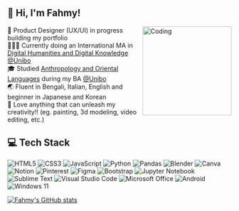## 🥰 Hi, I'm Fahmy!​
<img align="right" alt="Coding" width="200" src="https://media.tenor.com/KdkhCJ65m0sAAAAi/peach-goma-peach-and-goma.gif">

🐣​ Product Designer (UX/UI) in progress building my portfolio<br/>
👩🏽‍💻 Currently doing an International MA in [Digital Humanities and Digital Knowledge](https://corsi.unibo.it/2cycle/DigitalHumanitiesKnowledge) [@Unibo](https://www.unibo.it/)<br/>
🎓 Studied [Anthropology and Oriental Languages](https://corsi.unibo.it/laurea/ScienzeAntropologiche) during my BA [@Unibo](https://www.unibo.it/)<br/>
🌏 Fluent in Bengali, Italian, English and beginner in Japanese and Korean<br/>
🎨​ Love anything that can unleash my creativity!! (eg. painting, 3d modeling, video editing, etc.)<br/>


<!-- tech stack from https://github.com/Ileriayo/markdown-badges --> 
## 💻 Tech Stack
![HTML5](https://img.shields.io/badge/html5-%23E34F26.svg?style=plastic&logo=html5&logoColor=white)
![CSS3](https://img.shields.io/badge/css3-%231572B6.svg?style=plastic&logo=css3&logoColor=white)
![JavaScript](https://img.shields.io/badge/javascript-%23323330.svg?style=plastic&logo=javascript&logoColor=%23F7DF1E)
![Python](https://img.shields.io/badge/python-3670A0?style=plastic&logo=python&logoColor=ffdd54)
![Pandas](https://img.shields.io/badge/pandas-%23150458.svg?style=plastic&logo=pandas&logoColor=white)
![Blender](https://img.shields.io/badge/blender-%23F5792A.svg?style=plastic&logo=blender&logoColor=white)
![Canva](https://img.shields.io/badge/Canva-%2300C4CC.svg?style=plastic&logo=Canva&logoColor=white)
![Notion](https://img.shields.io/badge/Notion-%23000000.svg?style=plastic&logo=notion&logoColor=white)
![Pinterest](https://img.shields.io/badge/Pinterest-%23E60023.svg?style=plastic&logo=Pinterest&logoColor=white)
![Figma](https://img.shields.io/badge/figma-%23F24E1E.svg?style=plastic&logo=figma&logoColor=white)
![Bootstrap](https://img.shields.io/badge/bootstrap-%238511FA.svg?style=plastic&logo=bootstrap&logoColor=white)
![Jupyter Notebook](https://img.shields.io/badge/jupyter-%23FA0F00.svg?style=plastic&logo=jupyter&logoColor=white)
![Sublime Text](https://img.shields.io/badge/sublime_text-%23575757.svg?style=plastic&logo=sublime-text&logoColor=important)
![Visual Studio Code](https://img.shields.io/badge/Visual%20Studio%20Code-0078d7.svg?style=plastic&logo=visual-studio-code&logoColor=white)
![Microsoft Office](https://img.shields.io/badge/Microsoft_Office-D83B01?style=plastic&logo=microsoft-office&logoColor=white)
![Android](https://img.shields.io/badge/Android-3DDC84?style=plastic&logo=android&logoColor=white)
![Windows 11](https://img.shields.io/badge/Windows%2011-%230079d5.svg?style=plastic&logo=Windows%2011&logoColor=white)


<!-- Github stats from https://github.com/anuraghazra/github-readme-stats -->
[![Fahmy's GitHub stats](https://github-readme-stats.vercel.app/api?username=Fahmyrose&show_icons=true&theme=jolly&bg_color=00000000&border_radius=30&rank_icon=github&text_bold=False)](https://github.com/anuraghazra/github-readme-stats)

<!-- Put Language stats + repo card from https://github.com/anuraghazra/github-readme-stats -->

